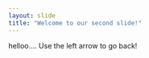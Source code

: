 ```yaml
---
layout: slide
title: "Welcome to our second slide!"
---
```

helloo....
Use the left arrow to go back!

